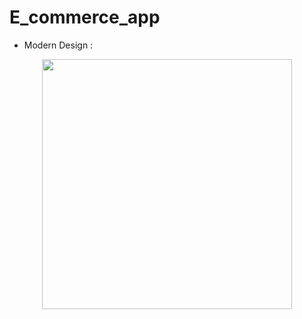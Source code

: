 # E_commerce_app

- Modern Design :<br>
<p align="center">
  <img src="https://github.com/MichaelZakaria/e_commerce_app/assets/65913937/da81e0a1-ed5a-4ca5-b29e-689eeed9d257" width="400" />
</p>


